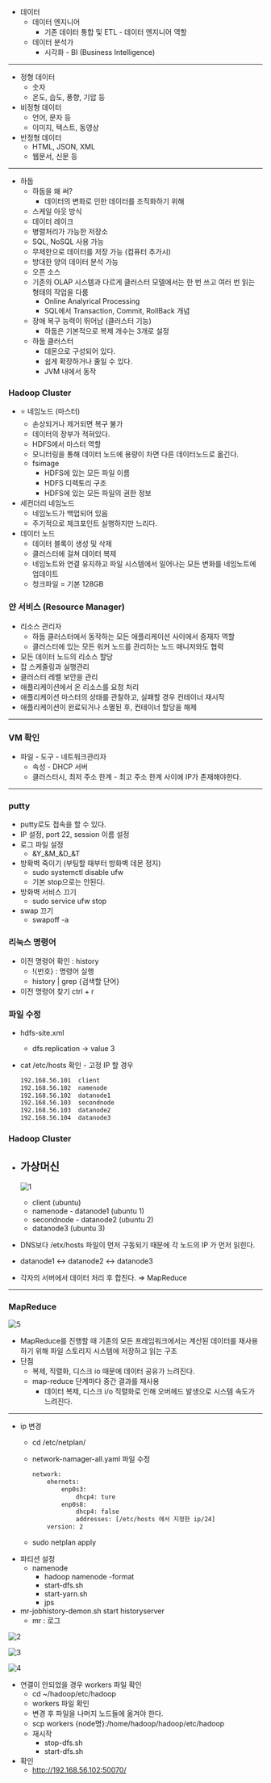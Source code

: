- 데이터
    - 데이터 엔지니어
        - 기존 데이터 통합 및 ETL - 데이터 엔지니어 역할
    - 데이터 분석가
        - 시각화 - BI (Business Intelligence)

---

- 정형 데이터
    - 숫자
    - 온도, 습도, 풍향, 기압 등
- 비정형 데이터
    - 언어, 문자 등
    - 이미지, 텍스트, 동영상
- 반정형 데이터
    - HTML, JSON, XML
    - 웹문서, 신문 등

---

- 하둡
    - 하둡을 왜 써?
        - 데이터의 변화로 인한 데이터를 조직화하기 위해
    - 스케일 아웃 방식
    - 데이터 레이크
    - 병렬처리가 가능한 저장소
    - SQL, NoSQL 사용 가능
    - 무제한으로 데이터를 저장 가능 (컴퓨터 추가시)
    - 방대한 양의 데이터 분석 가능
    - 오픈 소스
    - 기존의 OLAP 시스템과 다르게 클러스터 모델에서는 한 번 쓰고 여러 번 읽는 형태의 작업을 다룸
        - Online Analyrical Processing
        - SQL에서 Transaction, Commit, RollBack 개념
    - 장애 복구 능력이 뛰어남 (클러스터 기능)
        - 하둡은 기본적으로 복제 개수는 3개로 설정
    - 하둡 클러스터
        - 데몬으로 구성되어 있다.
        - 쉽게 확장하거나 줄일 수 있다.
        - JVM 내에서 동작

### Hadoop Cluster

- ⭐ 네임노드 (마스터)
    - 손상되거나 제거되면 복구 불가
    - 데이터의 장부가 적혀있다.
    - HDFS에서 마스터 역할
    - 모니터링을 통해 데이터 노드에 용량이 차면 다른 데이터노드로 옮긴다.
    - fsimage
        - HDFS에 있는 모든 파일 이름
        - HDFS 디렉토리 구조
        - HDFS에 있는 모든 파일의 권한 정보
- 세컨더리 네임노드
    - 네임노드가 백업되어 있음
    - 주기적으로 체크포인트 실행하지만 느리다.
- 데이터 노드
    - 데이터 블록이 생성 및 삭제
    - 클러스터에 걸쳐 데이터 복제
    - 네임노트와 연결 유지하고 파일 시스템에서 일어나는 모든 변화를 네임노트에 업데이트
    - 청크파일 = 기본 128GB

### 얀 서비스 (Resource Manager)

- 리소스 관리자
    - 하둡 클러스터에서 동작하는 모든 애플리케이션 사이에서 중재자 역할
    - 클러스터에 있는 모든 워커 노드를 관리하는 노드 매니저와도 협력
- 모든 데이터 노드의 리소스 할당
- 잡 스케줄링과 실행관리
- 클러스터 레벨 보안을 관리
- 애플리케이션에서 온 리소스를 요청 처리
- 애플리케이션 마스터의 상태를 관찰하고, 실패할 경우 컨테이너 재시작
- 애플리케이션이 완료되거나 소멸된 후, 컨테이너 할당을 해제

---

### VM 확인

- 파일 - 도구 - 네트워크관리자
    - 속성 - DHCP 서버
    - 클러스터시, 최저 주소 한계 - 최고 주소 한계 사이에 IP가 존재해야한다.

---

### putty

- putty로도 접속을 할 수 있다.
- IP 설정, port 22, session 이름 설정
- 로그 파일 설정
    - &Y_&M_&D_&T
- 방확벽 죽이기 (부팅할 때부터 방화벽 데몬 정지)
    - sudo systemctl disable ufw
    - 기본 stop으로는 안된다.
- 방화벽 서비스 끄기
    - sudo service ufw stop
- swap 끄기
    - swapoff -a

### 리눅스 명령어

- 이전 명령어 확인 : history
    - !{번호} : 명령어 실행
    - history | grep {검색할 단어}
- 이전 명령어 찾기 ctrl + r

### 파일 수정

- hdfs-site.xml
    - dfs.replication → value 3
- cat /etc/hosts 확인 - 고정 IP 할 경우
    
    ```bash
    192.168.56.101  client
    192.168.56.102  namenode
    192.168.56.102  datanode1
    192.168.56.103  secondnode
    192.168.56.103  datanode2
    192.168.56.104  datanode3
    ```
    

### Hadoop Cluster

- 가상머신
    - 
    
    ![1](./img/hadoop1.png)
    
    - client (ubuntu)
    - namenode - datanode1 (ubuntu 1)
    - secondnode - datanode2 (ubuntu 2)
    - datanode3 (ubuntu 3)
- DNS보다 /etx/hosts 파일이 먼저 구동되기 때문에 각 노드의 IP 가 먼저 읽힌다.
- datanode1 ↔ datanode2 ↔ datanode3
- 각자의 서버에서 데이터 처리 후 합친다. ⇒ MapReduce
---

### MapReduce

![5](./img/hadoop5.png)

- MapReduce를 진행할 때 기존의 모든 프레임워크에서는 계산된 데이터를 재사용하기 위해 파일 스토리지 시스템에 저장하고 읽는 구조
- 단점
    - 복제, 직렬화, 디스크 io 때문에 데이터 공유가 느려진다.
    - map-reduce 단계마다 중간 결과를 재사용
        - 데이터 복제, 디스크 i/o 직렬화로 인해 오버헤드 발생으로 시스템 속도가 느려진다.

---
- ip 변경
    - cd /etc/netplan/
    - network-namager-all.yaml 파일 수정
        
        ```bash
        network:
        	ehernets:
        		enp0s3:
        			dhcp4: ture
        		enp0s8:
        			dhcp4: false
        			addresses: [/etc/hosts 에서 지정한 ip/24]
        	version: 2
        ```
        
    - sudo netplan apply
- 파티션 설정
    - namenode
        - hadoop namenode -format
        - start-dfs.sh
        - start-yarn.sh
        - jps
- mr-jobhistory-demon.sh start historyserver
    - mr : 로그

![2](./img/hadoop2.png)

![3](./img/hadoop3.png)

![4](./img/hadoop4.png)

- 연결이 안되었을 경우 workers 파일 확인
    - cd ~/hadoop/etc/hadoop
    - workers 파일 확인
    - 변경 후 파일을 나머지 노드들에 옮겨야 한다.
    - scp workers {node명}:/home/hadoop/hadoop/etc/hadoop
    - 재시작
        - stop-dfs.sh
        - start-dfs.sh
- 확인
    - http://192.168.56.102:50070/